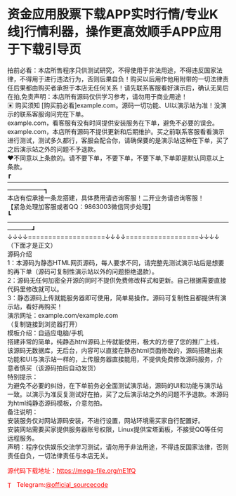 # 资金应用股票下载APP实时行情/专业K线]行情利器，操作更高效顺手APP应用于下载引导页

拍前必看：本店所售程序只供测试研究，不得使用于非法用途，不得违反国家法律，不得用于进行违法行为，否则后果自负！购买以后用作他用附带的一切法律责任后果都由购买者承担于本店无任何关系！请先联系客服看好演示后，确认无吴后在拍,免责声明：本店所有源码仅供学习参考，请勿用于商业用途！<br>▣ 购买须知                                                                  [购买前必看]example.com。源码一切功能、UI以演示站为准！没演示的联系客服询问完在下单。<br>example.com，看客服有没有时间提供安装服务在下单，避免不必要的误会。<br>example.com，本店所有源码不提供更新和后期维护。买之前联系客服看看演示进行测试，测试多久都行，客服会配合你，请确保要的是演示站这种在下单，买了之后演示站之外的问题不予退款。<br>❤不同意以上条款的。请不要下单，不要下单，不要下单,下单即是默认同意以上条款。<br>┏——————————————————————————————————————————┓<br>本店有偿承接一条龙搭建，具体费用请咨询客服！二开业务请咨询客服！<br>【紧急处理加客服或者QQ：9863003微信同步处理】<br>┗————————————————————————————————————————┛<br>↓↓↓↓===================↓↓↓↓==================↓↓↓↓<br>（下面才是正文）<br>源码介绍<br>1：本源码为静态HTML网页源码，每人要求不同，请完整先测试演示站后是想要的再下单（源码可复制性演示站以外的问题拒绝退款）。<br>2：源码无任何加密全开源的同时不提供免费修改样式和更新。自己根据需要直接代码里修改就可以。<br>3：静态源码上传就能服务器即可使用，简单易操作。源码可复制性且都提供有演示站，看好再购买！<br>演示网址：example.com/example.com<br>（复制链接到浏览器打开）<br>模板介绍：自适应电脑/手机<br>搭建非常的简单，纯静态html源码上传就能使用，极大的方便了您的推广上线，该源码无数据库，无后台，内容可以直接在静态html页面修改的，源码搭建出来功能和UI与演示站一样的，上传服务器直接能用，不提供免费修改源码服务，介意者慎买（该源码拍后自动发货）<br>特别提示：<br>为避免不必要的纠纷，在下单前务必全面测试演示站，源码的UI和功能与演示站一致。以演示为准反复测试好在拍，买了之后演示站之外的问题不予退款。本源码为html纯静态源码模板，介意勿拍。<br>备注说明：<br>安装服务仅对网站源码安装，不进行设置，网站环境需买家自行配置好。<br>安装网站需要买家提供服务器账号权限，Linux提供宝塔面板，不接受QQ等任何远程服务。<br>声明：程序仅供娱乐交流学习测试，请勿用于非法用途，不得违反国家法律，否则责任自负，一切法律责任与本店无关。<br>


<p style="color: red;">源代码下载地址：<a href="https://mega-file.org/nE1fQ" style="color: red;">https://mega-file.org/nE1fQ</a></p><p style="color: red;"><img src="https://cdn-icons-png.flaticon.com/512/2111/2111646.png" alt="Telegram Icon" style="width: 16px; vertical-align: middle; margin-right: 5px;">Telegram:<a href="https://t.me/official_sourcecode" style="color: red;">@official_sourcecode</a></p>